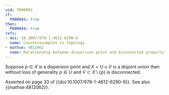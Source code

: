 ```yaml
---
uid: T000092
if:
  P000045: true
then:
  P000044: true
refs:
- doi: 10.1007/978-1-4612-6290-9
  name: Counterexamples in Topology
- mathse: 4812062
  name: Relationship between dispersion point and biconnected property
---
```


Suppose $p \in X$ is a dispersion point and $X = U \cup V$ is a disjoint union then without loss of generality $p \in U$ and $V \subset X \setminus \{p\}$ is disconnected.

Asserted on page 33 of {{doi:10.1007/978-1-4612-6290-9}}. See also {{mathse:4812062}}.
